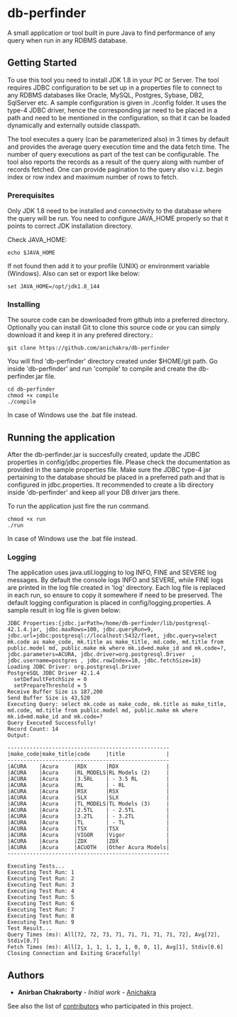 # db-perfinder

A small application or tool built in pure Java to find performance of any query when run in any RDBMS database.

## Getting Started

To use this tool you need to install JDK 1.8 in your PC or Server. The tool requires JDBC configuration to be set up in a properties file to connect to any RDBMS databases like Oracle, MySQL, Postgres, Sybase, DB2, SqlServer etc. A sample configuration is given in ./config folder. It uses the type-4 JDBC driver, hence the corresponding jar need to be placed in a path and need to be mentioned in the configuration, so that it can be loaded dynamically and externally outside classpath. 

The tool executes a query (can be parameterized also) in 3 times by default and provides the average query execution time and the data fetch time. The number of query executions as part of the test can be configurable. The tool also reports the records as a result of the query along with number of records fetched. One can provide pagination to the query also v.i.z. begin index or row index and maximum number of rows to fetch.

### Prerequisites
Only JDK 1.8 need to be installed and connectivity to the database where the query will be run. You need to configure JAVA_HOME properly so that it points to correct JDK installation directory. 

Check JAVA_HOME:

```
echo $JAVA_HOME
```
If not found then add it to your profile (UNIX) or environment variable (Windows). Also can set or export like below:

```
set JAVA_HOME=/opt/jdk1.8_144
```

### Installing

The source code can be downloaded from github into a preferred directory. Optionally you can install Git to clone this source code or you can simply download it and keep it in any prefered directory.:

```
git clone https://github.com/anichakra/db-perfinder
```

You will find 'db-perfinder' directory created under $HOME/git path. Go inside 'db-perfinder' and run 'compile' to compile and create the db-perfinder.jar file.

```
cd db-perfinder
chmod +x compile
./compile
```
In case of Windows use the .bat file instead.

## Running the application

After the db-perfinder.jar is succesfully created, update the JDBC properties in config/jdbc.properties file. Please check the documentation as provided in the sample properties file. Make sure the JDBC type-4 jar pertaining to the database should be placed in a preferred path and that is configured in jdbc.properties. It recommended to create a lib directory inside 'db-perfinder' and keep all your DB driver jars there.

To run the application just fire the run command.

```
chmod +x run
./run
```
In case of Windows use the .bat file instead.

### Logging

The application uses java.util.logging to log INFO, FINE and SEVERE log messages. By default the console logs INFO and SEVERE, while FINE logs are printed in the log file created in 'log' directory. Each log file is replaced in each run, so ensure to copy it somewhere if need to be preserved. The default logging configuration is placed in config/logging.properties. A sample result in log file is given below:

```
JDBC Properties:{jdbc.jarPath=/home/db-perfinder/lib/postgresql-42.1.4.jar, jdbc.maxRows=100, jdbc.queryRun=9, jdbc.url=jdbc:postgresql://localhost:5432/fleet, jdbc.query=select mk.code as make_code, mk.title as make_title, md.code, md.title from public.model md, public.make mk where mk.id=md.make_id and mk.code=?, jdbc.parameters=ACURA, jdbc.driver=org.postgresql.Driver  , jdbc.username=postgres , jdbc.rowIndex=10, jdbc.fetchSize=10}
Loading JDBC Driver: org.postgresql.Driver  
PostgreSQL JDBC Driver 42.1.4
  setDefaultFetchSize = 0
  setPrepareThreshold = 5
Receive Buffer Size is 187,200
Send Buffer Size is 43,520
Executing Query: select mk.code as make_code, mk.title as make_title, md.code, md.title from public.model md, public.make mk where mk.id=md.make_id and mk.code=?
Query Executed Successfully!
Record Count: 14
Output: 

---------------------------------------------------
|make_code|make_title|code     |title             |
---------------------------------------------------
|ACURA    |Acura     |RDX      |RDX               |
|ACURA    |Acura     |RL_MODELS|RL Models (2)     |
|ACURA    |Acura     |3.5RL    | - 3.5 RL         |
|ACURA    |Acura     |RL       | - RL             |
|ACURA    |Acura     |RSX      |RSX               |
|ACURA    |Acura     |SLX      |SLX               |
|ACURA    |Acura     |TL_MODELS|TL Models (3)     |
|ACURA    |Acura     |2.5TL    | - 2.5TL          |
|ACURA    |Acura     |3.2TL    | - 3.2TL          |
|ACURA    |Acura     |TL       | - TL             |
|ACURA    |Acura     |TSX      |TSX               |
|ACURA    |Acura     |VIGOR    |Vigor             |
|ACURA    |Acura     |ZDX      |ZDX               |
|ACURA    |Acura     |ACUOTH   |Other Acura Models|
---------------------------------------------------

Executing Tests...
Executing Test Run: 1
Executing Test Run: 2
Executing Test Run: 3
Executing Test Run: 4
Executing Test Run: 5
Executing Test Run: 6
Executing Test Run: 7
Executing Test Run: 8
Executing Test Run: 9
Test Result...
Query Times (ms): All[72, 72, 73, 71, 71, 71, 71, 71, 72], Avg[72], Stdiv[0.7]
Fetch Times (ms): All[2, 1, 1, 1, 1, 1, 0, 0, 1], Avg[1], Stdiv[0.6]
Closing Connection and Exiting Gracefully!

```

## Authors

* **Anirban Chakraborty** - *Initial work* - [Anichakra](https://github.com/anichakra)

See also the list of [contributors](https://github.com/anichakra/db-perfinder/contributors) who participated in this project.





